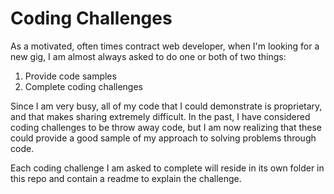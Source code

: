 # Coding Challenges

As a motivated, often times contract web developer, when I'm looking for a new gig, I am almost always asked to do one or both of two things:
1. Provide code samples
2. Complete coding challenges

Since I am very busy, all of my code that I could demonstrate is proprietary, and that makes sharing extremely difficult. In the past, I have
considered coding challenges to be throw away code, but I am now realizing that these could provide a good sample of my approach to solving
problems through code.

Each coding challenge I am asked to complete will reside in its own folder in this repo and contain a readme to explain the challenge.